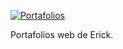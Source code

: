 [![Portafolios](https://github.com/LostSavannah/portfolio-coderookieerick/actions/workflows/deploy.yml/badge.svg?branch=master)](https://github.com/LostSavannah/portfolio-coderookieerick/actions/workflows/deploy.yml)

Portafolios web de Erick.